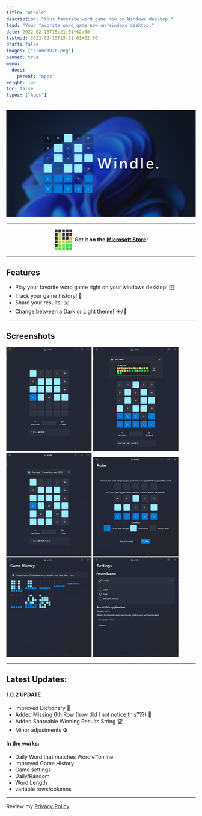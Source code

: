 ```yaml
---
title: "Windle"
description: "Your favorite word game now on Windows desktop."
lead: "Your favorite word game now on Windows desktop."
date: 2022-02-15T15:21:01+02:00
lastmod: 2022-02-15T15:21:01+02:00
draft: false
images: ["promo1920.png"]
pinned: true
menu:
  docs:
    parent: "apps"
weight: 140
toc: false
types: ["Apps"]
---
```


<img src="promo1920.png">

---

<div align="center">
  <img src="windlelogo.png" width="10%" align="center">
  <b> Get it on the <a href="https://www.microsoft.com/en-us/p/windle/9nw9pr0lcpc9">Microsoft Store</a>! </b>
</div>

---

## Features
* Play your favorite word game right on your windows desktop! 🪟
* Track your game history! 📘
* Share your results! ✉️
* Change between a Dark or Light theme! ☀️/🌙

---

## Screenshots

<img src="Screenshot 2022-03-04 210635.png" width="45%">
<img src="Screenshot 2022-03-04 210254.png" width="45%">

<br />

<img src="Screenshot 2022-03-04 210728.png" width="45%">
<img src="Screenshot 2022-03-04 210840.png" width="45%">

<br />

<img src="Screenshot 2022-03-04 211030.png" width="45%">
<img src="Screenshot 2022-03-04 213547.png" width="45%">

---

## Latest Updates:

  #### 1.0.2 UPDATE

  * Improved Dictionary 📖
  * Added Missing 6th Row (how did I not notice this???) 🚣
  * Added Shareable Winning Results String 🏆
  * Minor adjustments ⚙️

  #### In the works:

  * Daily Word that matches Wordle™️online
  * Improved Game History
  * Game settings
  * Daily/Random
  * Word Length
  * variable rows/columns

---

Review my <a href="privacy/">Privacy Policy</a> </div>
